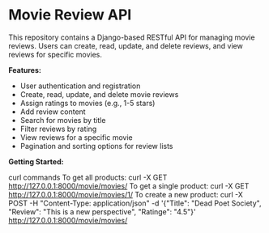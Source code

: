 # Movie Review API

This repository contains a Django-based RESTful API for managing movie reviews. Users can create, read, update, and delete reviews, and view reviews for specific movies.

**Features:**

* User authentication and registration
* Create, read, update, and delete movie reviews
* Assign ratings to movies (e.g., 1-5 stars)
* Add review content
* Search for movies by title
* Filter reviews by rating
* View reviews for a specific movie
* Pagination and sorting options for review lists

**Getting Started:**

curl commands
To get all products:
curl -X GET http://127.0.0.1:8000/movie/movies/
To get a single product:
curl -X GET http://127.0.0.1:8000/movie/movies/1/
To create a new product:
curl -X POST -H "Content-Type: application/json" -d '{"Title": "Dead Poet Society", "Review": "This is a new perspective", "Ratinge": "4.5"}' http://127.0.0.1:8000/movie/movies/
